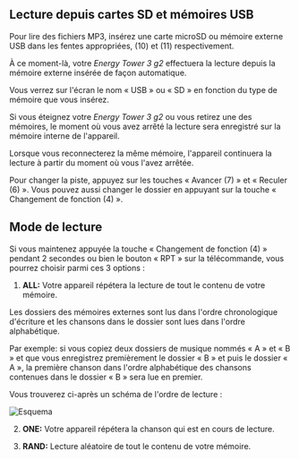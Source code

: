 ## Lecture depuis cartes SD et mémoires USB

Pour lire des fichiers MP3, insérez une carte microSD ou mémoire externe USB dans les fentes appropriées, (10) et (11) respectivement.

À ce moment-là, votre *Energy Tower 3 g2* effectuera la lecture depuis la mémoire externe insérée de façon automatique.

Vous verrez sur l'écran le nom « USB » ou « SD » en fonction du type de mémoire que vous insérez.

Si vous éteignez votre *Energy Tower 3 g2* ou vous retirez une des mémoires, le moment où vous avez arrêté la lecture sera enregistré sur la mémoire interne de l'appareil.

Lorsque vous reconnecterez la même mémoire, l'appareil continuera la lecture à partir du moment où vous l'avez arrêtée.

Pour changer la piste, appuyez sur les touches « Avancer (7) » et « Reculer (6) ». Vous pouvez aussi changer le dossier en appuyant sur la touche « Changement de fonction (4) ».

## Mode de lecture

Si vous maintenez appuyée la touche « Changement de fonction (4) » pendant 2 secondes ou bien le bouton « RPT » sur la télécommande, vous pourrez choisir parmi ces 3 options : 

1) **ALL:**  Votre appareil répétera la lecture de tout le contenu de votre mémoire. 

Les dossiers des mémoires externes sont lus dans l'ordre chronologique d'écriture et les chansons dans le dossier sont lues dans l'ordre alphabétique.

Par exemple: si vous copiez deux dossiers de musique nommés « A » et « B » et que vous enregistrez premièrement le dossier « B » et puis le dossier « A », la première chanson dans l'ordre alphabétique des chansons contenues dans le dossier « B » sera lue en premier.

Vous trouverez ci-après un schéma de l'ordre de lecture :

   ![Esquema](http://static.energysistem.com/images/manuals/42260/5492cea8f11f3.jpg)

2) **ONE:** Votre appareil répétera la chanson qui est en cours de lecture.

3) **RAND:** Lecture aléatoire de tout le contenu de votre mémoire.





